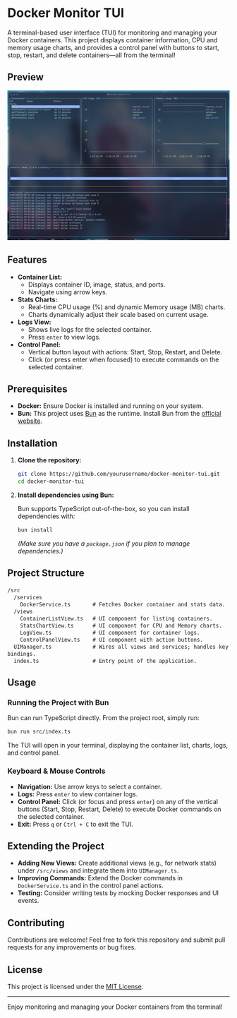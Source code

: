 # Docker Monitor TUI

A terminal-based user interface (TUI) for monitoring and managing your Docker containers. This project displays container information, CPU and memory usage charts, and provides a control panel with buttons to start, stop, restart, and delete containers—all from the terminal!

## Preview
![Docker TUI Preview](./previews/showcase.png)

## Features

- **Container List:**  
  - Displays container ID, image, status, and ports.
  - Navigate using arrow keys.
- **Stats Charts:**  
  - Real-time CPU usage (%) and dynamic Memory usage (MB) charts.
  - Charts dynamically adjust their scale based on current usage.
- **Logs View:**  
  - Shows live logs for the selected container.
  - Press `enter` to view logs.
- **Control Panel:**  
  - Vertical button layout with actions: Start, Stop, Restart, and Delete.
  - Click (or press enter when focused) to execute commands on the selected container.

## Prerequisites

- **Docker:** Ensure Docker is installed and running on your system.
- **Bun:** This project uses [Bun](https://bun.sh) as the runtime. Install Bun from the [official website](https://bun.sh/).

## Installation

1. **Clone the repository:**

   ```bash
   git clone https://github.com/yourusername/docker-monitor-tui.git
   cd docker-monitor-tui
   ```

2. **Install dependencies using Bun:**

   Bun supports TypeScript out-of-the-box, so you can install dependencies with:

   ```bash
   bun install
   ```

   *(Make sure you have a `package.json` if you plan to manage dependencies.)*

## Project Structure

```
/src
  /services
    DockerService.ts       # Fetches Docker container and stats data.
  /views
    ContainerListView.ts   # UI component for listing containers.
    StatsChartView.ts      # UI component for CPU and Memory charts.
    LogView.ts             # UI component for container logs.
    ControlPanelView.ts    # UI component with action buttons.
  UIManager.ts             # Wires all views and services; handles key bindings.
  index.ts                 # Entry point of the application.
```

## Usage

### Running the Project with Bun

Bun can run TypeScript directly. From the project root, simply run:

```bash
bun run src/index.ts
```

The TUI will open in your terminal, displaying the container list, charts, logs, and control panel.

### Keyboard & Mouse Controls

- **Navigation:** Use arrow keys to select a container.
- **Logs:** Press `enter` to view container logs.
- **Control Panel:** Click (or focus and press `enter`) on any of the vertical buttons (Start, Stop, Restart, Delete) to execute Docker commands on the selected container.
- **Exit:** Press `q` or `Ctrl + C` to exit the TUI.

## Extending the Project

- **Adding New Views:** Create additional views (e.g., for network stats) under `/src/views` and integrate them into `UIManager.ts`.
- **Improving Commands:** Extend the Docker commands in `DockerService.ts` and in the control panel actions.
- **Testing:** Consider writing tests by mocking Docker responses and UI events.

## Contributing

Contributions are welcome! Feel free to fork this repository and submit pull requests for any improvements or bug fixes.

## License

This project is licensed under the [MIT License](LICENSE).

---

Enjoy monitoring and managing your Docker containers from the terminal!
